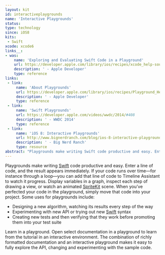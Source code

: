 ```yaml
---
layout: kit
id: interactiveplaygrounds 
name: 'Interactive Playgrounds'
status:
type: technology
since: iOS8
kits:
 - Swift
xcode: xcode6
links__:
- was:
    name: 'Exploring and Evaluating Swift Code in a Playground'
    url: https://developer.apple.com/library/ios/recipes/xcode_help-source_editor/chapters/ExploringandEvaluatingSwiftCodeinaPlayground.html
    description: ' - Apple Developer'
    type: reference
links:
 - link:
     name: 'About Playgrounds'
     url: https://developer.apple.com/library/ios/recipes/Playground_Help/Chapters/AboutPlaygrounds.html
     description: ' - Apple Developer'
     type: reference
 - link:
     name: 'Swift Playgrounds'
     url: https://developer.apple.com/videos/wwdc/2014/#408
     description: ' - WWDC 2014'
     type: reference
 - link:
     name: 'iOS 8: Interactive Playgrounds'
     url: http://www.bignerdranch.com/blog/ios-8-interactive-playgrounds/
     description: ' - Big Nerd Ranch'
     type: resource
abstract: "Playgrounds make writing Swift code productive and easy. Enter a line of code, and the result appears immediately."
---
```


Playgrounds make writing [Swift](/Swift) code productive and easy. Enter a line of code, and the result appears immediately. If your code runs over time—for instance through a loop—you can add that line of code to Timeline Assistant to watch it progress. Display variables in a graph, inspect each step of drawing a view, or watch an animated [SpriteKit](/SpriteKit) scene. When you’ve perfected your code in the playground, simply move that code into your project. Some uses for playgrounds include:

* Designing a new algorithm, watching its results every step of the way
* Experimenting with new API or trying out new [Swift](/Swift) syntax
* Creating new tests and then verifying that they work before promoting them into your test suite

Learn in a playground. Open select documentation in a playground to learn from the tutorial in an interactive environment. The combination of richly formatted documentation and an interactive playground makes it easy to fully explore the API, changing and experimenting with the sample code.
